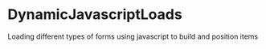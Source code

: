 # DynamicJavascriptLoads
Loading different types of forms using javascript to build and position items 
